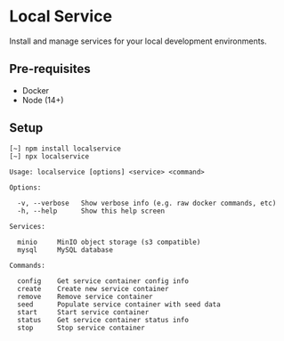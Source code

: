 # Local Service

Install and manage services for your local development environments.

## Pre-requisites

* Docker
* Node (14+)

## Setup

```
[~] npm install localservice
[~] npx localservice

Usage: localservice [options] <service> <command>

Options:

  -v, --verbose   Show verbose info (e.g. raw docker commands, etc)
  -h, --help      Show this help screen

Services:

  minio     MinIO object storage (s3 compatible)
  mysql     MySQL database

Commands:

  config    Get service container config info
  create    Create new service container
  remove    Remove service container
  seed      Populate service container with seed data
  start     Start service container
  status    Get service container status info
  stop      Stop service container
```

<!--

Official Docker Images
https://github.com/docker-library/official-images/tree/master/library

-->
